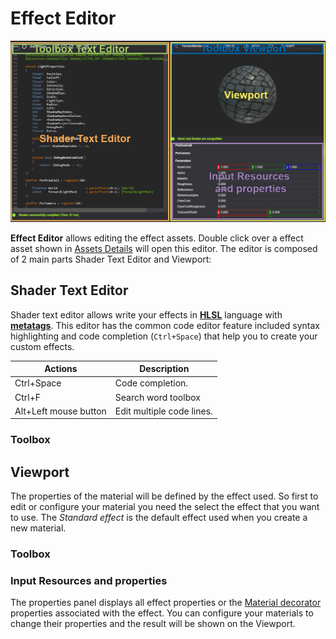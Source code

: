 # Effect Editor

![Material Editor Interface](images/EffectEditor.jpg)

**Effect Editor** allows editing the effect assets. Double click over a effect asset shown in [Assets Details](../../evergine_studio/interface.md) will open this editor. The editor is composed of 2 main parts Shader Text Editor and Viewport:

## **Shader Text Editor**

Shader text editor allows write your effects in [**HLSL**](https://docs.microsoft.com/en-us/windows/win32/direct3dhlsl/dx-graphics-hlsl-pguide) language with [**metatags**](effect_metatags.md). This editor has the common code editor feature included syntax highlighting and code completion (`Ctrl+Space`) that help you to create your custom effects.

| Actions | Description |
|---------| ----------- |
| Ctrl+Space | Code completion. |
| Ctrl+F | Search word toolbox |
| Alt+Left mouse button | Edit multiple code lines. |

### **Toolbox**

## **Viewport**

The properties of the material will be defined by the effect used. So first to edit or configure your material you need the select the effect that you want to use. The _Standard effect_ is the default effect used when you create a new material.

### **Toolbox**

### **Input Resources and properties**

The properties panel displays all effect properties or the [Material decorator](material_decorators.md) properties associated with the effect. You can configure your materials to change their properties and the result will be shown on the Viewport.